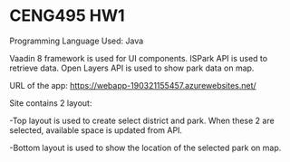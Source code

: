 # CENG495 HW1
Programming Language Used: Java

Vaadin 8 framework is used for UI components. ISPark API is used to retrieve data. Open Layers API is used to show park data on map.

URL of the app: https://webapp-190321155457.azurewebsites.net/

Site contains 2 layout:

-Top layout is used to create select district and park. When these 2 are selected, available space is updated from API.

-Bottom layout is used to show the location of the selected park on map.
